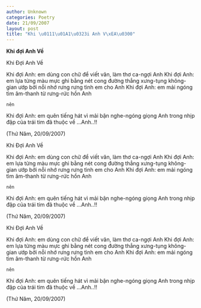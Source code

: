 ```yaml
---
author: Unknown
categories: Poetry
date: 21/09/2007
layout: post
title: "Khi \u0111\u01A1\u0323i Anh V\xEA\u0300"
---
```


**Khi đợi Anh Về**

Khi Đợi Anh Về

Khi đợi Anh:
    em dùng con chữ
    để
    viết văn, làm thơ
    ca-ngợi Anh
Khi đợi Anh:
    em lựa từng
    màu mực
    ghi bằng
    nét cong
    đường thẳng
    xưng-tụng
    không-gian
        ướp bởi
    nỗi nhớ rưng rưng
    tình em
        cho Anh
Khi đợi Anh:
    em mải
        ngóng tìm
    âm-thanh từ
        rưng-rức hồn Anh
   
    nên
Khi đợi Anh:
    em quên tiếng hát
    vì mải bận
    nghe-ngóng
        giọng Anh
    trong
    nhịp đập
    của
        trái tim
        đã
        thuộc về
...Anh..!!

(Thứ Năm, 20/09/2007)

Khi Đợi Anh Về

Khi đợi Anh:
    em dùng con chữ
    để
    viết văn, làm thơ
    ca-ngợi Anh
Khi đợi Anh:
    em lựa từng
    màu mực
    ghi bằng
    nét cong
    đường thẳng
    xưng-tụng
    không-gian
        ướp bởi
    nỗi nhớ rưng rưng
    tình em
        cho Anh
Khi đợi Anh:
    em mải
        ngóng tìm
    âm-thanh từ
        rưng-rức hồn Anh
   
    nên
Khi đợi Anh:
    em quên tiếng hát
    vì mải bận
    nghe-ngóng
        giọng Anh
    trong
    nhịp đập
    của
        trái tim
        đã
        thuộc về
...Anh..!!

(Thứ Năm, 20/09/2007)

Khi Đợi Anh Về

Khi đợi Anh:
    em dùng con chữ
    để
    viết văn, làm thơ
    ca-ngợi Anh
Khi đợi Anh:
    em lựa từng
    màu mực
    ghi bằng
    nét cong
    đường thẳng
    xưng-tụng
    không-gian
        ướp bởi
    nỗi nhớ rưng rưng
    tình em
        cho Anh
Khi đợi Anh:
    em mải
        ngóng tìm
    âm-thanh từ
        rưng-rức hồn Anh
   
    nên
Khi đợi Anh:
    em quên tiếng hát
    vì mải bận
    nghe-ngóng
        giọng Anh
    trong
    nhịp đập
    của
        trái tim
        đã
        thuộc về
...Anh..!!

(Thứ Năm, 20/09/2007)
